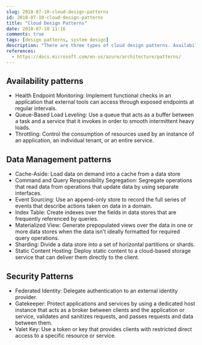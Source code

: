 ```yaml
---
slug: 2018-07-10-cloud-design-patterns
id: 2018-07-10-cloud-design-patterns
title: "Cloud Design Patterns"
date: 2018-07-10 11:16
comments: true
tags: [design patterns, system design]
description: "There are three types of cloud design patterns. Availability patterns have health endpoint monitoring and throttling. Data management patterns have cache-aside and static content hosting. Security patterns have federated identity."
references:
  - https://docs.microsoft.com/en-us/azure/architecture/patterns/
---
```


## Availability patterns
  - Health Endpoint Monitoring: Implement functional checks in an application that external tools can access through exposed endpoints at regular intervals.
  - Queue-Based Load Leveling: Use a queue that acts as a buffer between a task and a service that it invokes in order to smooth intermittent heavy loads.
  - Throttling: Control the consumption of resources used by an instance of an application, an individual tenant, or an entire service.



## Data Management patterns
  - Cache-Aside: Load data on demand into a cache from a data store
  - Command and Query Responsibility Segregation: Segregate operations that read data from operations that update data by using separate interfaces.
  - Event Sourcing: Use an append-only store to record the full series of events that describe actions taken on data in a domain.
  - Index Table: Create indexes over the fields in data stores that are frequently referenced by queries.
  - Materialized View: Generate prepopulated views over the data in one or more data stores when the data isn't ideally formatted for required query operations.
  - Sharding: Divide a data store into a set of horizontal partitions or shards.
  - Static Content Hosting: Deploy static content to a cloud-based storage service that can deliver them directly to the client.



## Security Patterns
  - Federated Identity: Delegate authentication to an external identity provider.
  - Gatekeeper: Protect applications and services by using a dedicated host instance that acts as a broker between clients and the application or service, validates and sanitizes requests, and passes requests and data between them.
  - Valet Key: Use a token or key that provides clients with restricted direct access to a specific resource or service.
